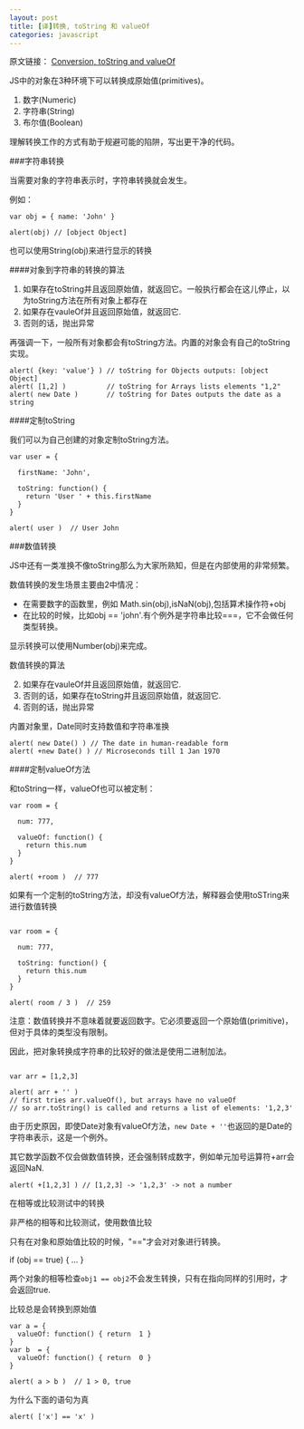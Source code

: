 ```yaml
---
layout: post
title: [译]转换, toString 和 valueOf
categories: javascript
---
```

原文链接： [Conversion, toString and valueOf](http://javascript.info/tutorial/object-conversion)

JS中的对象在3种环境下可以转换成原始值(primitives)。

 1. 数字(Numeric)
 2. 字符串(String)
 3. 布尔值(Boolean)

理解转换工作的方式有助于规避可能的陷阱，写出更干净的代码。

###字符串转换

当需要对象的字符串表示时，字符串转换就会发生。

例如：

```
var obj = { name: 'John' }

alert(obj) // [object Object]

```
也可以使用String(obj)来进行显示的转换

####对象到字符串的转换的算法

1. 如果存在toString并且返回原始值，就返回它。一般执行都会在这儿停止，以为toString方法在所有对象上都存在
2. 如果存在vauleOf并且返回原始值，就返回它.
3. 否则的话，抛出异常

再强调一下，一般所有对象都会有toString方法。内置的对象会有自己的toString实现。

```
alert( {key: 'value'} ) // toString for Objects outputs: [object Object]
alert( [1,2] )          // toString for Arrays lists elements "1,2" 
alert( new Date )       // toString for Dates outputs the date as a string

```
####定制toString

我们可以为自己创建的对象定制toString方法。

```
var user = {

  firstName: 'John',

  toString: function() {
    return 'User ' + this.firstName 
  }
}

alert( user )  // User John

```

###数值转换

JS中还有一类准换不像toString那么为大家所熟知，但是在内部使用的非常频繁。

数值转换的发生场景主要由2中情况：

- 在需要数字的函数里，例如 Math.sin(obj),isNaN(obj),包括算术操作符+obj
- 在比较的时候，比如obj == 'john'.有个例外是字符串比较===，它不会做任何类型转换。

显示转换可以使用Number(obj)来完成。

数值转换的算法

2. 如果存在vauleOf并且返回原始值，就返回它.
3. 否则的话，如果存在toString并且返回原始值，就返回它.
3. 否则的话，抛出异常

内置对象里，Date同时支持数值和字符串准换

```
alert( new Date() ) // The date in human-readable form
alert( +new Date() ) // Microseconds till 1 Jan 1970

```

####定制valueOf方法

和toString一样，valueOf也可以被定制：

```
var room = { 

  num: 777,

  valueOf: function() {
    return this.num
  }
}

alert( +room )  // 777

```

如果有一个定制的toString方法，却没有valueOf方法，解释器会使用toSTring来进行数值转换

```

var room = { 

  num: 777,

  toString: function() {
    return this.num
  }
}

alert( room / 3 )  // 259

```
注意：数值转换并不意味着就要返回数字。它必须要返回一个原始值(primitive)，但对于具体的类型没有限制。

因此，把对象转换成字符串的比较好的做法是使用二进制加法。

```

var arr = [1,2,3]

alert( arr + '' ) 
// first tries arr.valueOf(), but arrays have no valueOf
// so arr.toString() is called and returns a list of elements: '1,2,3'

```

由于历史原因，即使Date对象有valueOf方法，`new Date + ''`也返回的是Date的字符串表示，这是一个例外。

其它数学函数不仅会做数值转换，还会强制转成数字，例如单元加号运算符+arr会返回NaN.

```
alert( +[1,2,3] ) // [1,2,3] -> '1,2,3' -> not a number

```

在相等或比较测试中的转换

非严格的相等和比较测试，使用数值比较

只有在对象和原始值比较的时候，"=="才会对对象进行转换。

if (obj == true) { ... }

两个对象的相等检查`obj1 == obj2`不会发生转换，只有在指向同样的引用时，才会返回true.

比较总是会转换到原始值

```
var a = { 
  valueOf: function() { return  1 }
}
var b  = { 
  valueOf: function() { return  0 }
}

alert( a > b )  // 1 > 0, true
```
为什么下面的语句为真

```
alert( ['x'] == 'x' )

```


